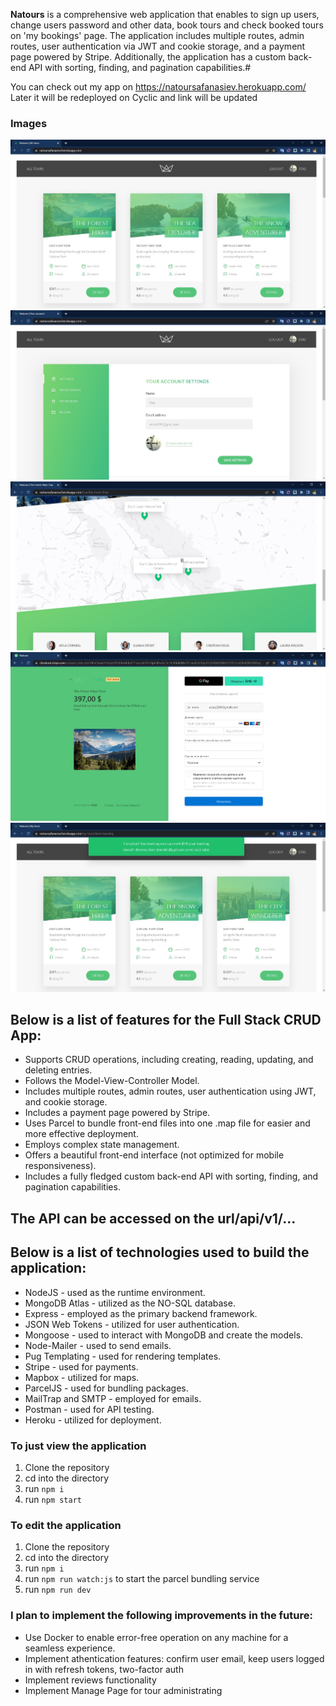 **Natours** is a comprehensive web application that enables to sign up users, change users password and other data, book tours and check booked tours on 'my bookings' page. The application includes multiple routes, admin routes, user authentication via JWT and cookie storage, and a payment page powered by Stripe. Additionally, the application has a custom back-end API with sorting, finding, and pagination capabilities.#

You can check out my app on https://natoursafanasiev.herokuapp.com/ Later it will be redeployed on Cyclic and link will be updated

### Images
![Image1](img1.jpg)
![Image1](img2.jpg)
![Image1](img3.jpg)
![Image4](img4.jpg)
![Image5](img5.jpg)

## Below is a list of features for the Full Stack CRUD App:

- Supports CRUD operations, including creating, reading, updating, and deleting entries.
- Follows the Model-View-Controller Model.
- Includes multiple routes, admin routes, user authentication using JWT, and cookie storage.
- Includes a payment page powered by Stripe.
- Uses Parcel to bundle front-end files into one .map file for easier and more effective deployment.
- Employs complex state management.
- Offers a beautiful front-end interface (not optimized for mobile responsiveness).
- Includes a fully fledged custom back-end API with sorting, finding, and pagination capabilities.

## The API can be accessed on the url/api/v1/...

## Below is a list of technologies used to build the application:

- NodeJS - used as the runtime environment.
- MongoDB Atlas - utilized as the NO-SQL database.
- Express - employed as the primary backend framework.
- JSON Web Tokens - utilized for user authentication.
- Mongoose - used to interact with MongoDB and create the models.
- Node-Mailer - used to send emails.
- Pug Templating - used for rendering templates.
- Stripe - used for payments.
- Mapbox - utilized for maps.
- ParcelJS - used for bundling packages.
- MailTrap and SMTP - employed for emails.
- Postman - used for API testing.
- Heroku - utilized for deployment.

### To just view the application
1. Clone the repository
2. cd into the directory
3. run ```npm i```
4. run ```npm start```

### To edit the application
1. Clone the repository
2. cd into the directory
3. run ```npm i```
4. run ```npm run watch:js``` to start the parcel bundling service
5. run ```npm run dev```

### I plan to implement the following improvements in the future:

- Use Docker to enable error-free operation on any machine for a seamless experience.
- Implement athentication features: confirm user email, keep users logged in with refresh tokens, two-factor auth
- Implement reviews functionality
- Implement Manage Page for tour administrating